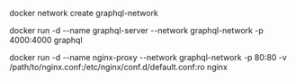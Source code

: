 docker network create graphql-network

docker run -d --name graphql-server --network graphql-network -p 4000:4000 graphql

docker run -d --name nginx-proxy --network graphql-network -p 80:80 -v /path/to/nginx.conf:/etc/nginx/conf.d/default.conf:ro nginx


